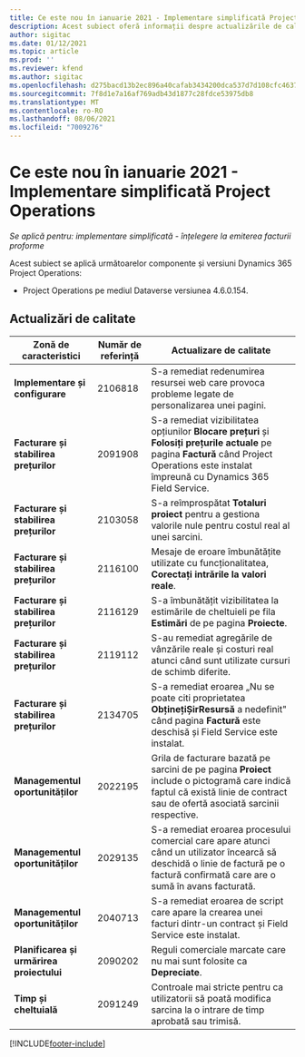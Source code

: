 ```yaml
---
title: Ce este nou în ianuarie 2021 - Implementare simplificată Project Operations
description: Acest subiect oferă informații despre actualizările de calitate disponibile în lansarea din ianuarie 2021 a implementării simplificate a Project Operations.
author: sigitac
ms.date: 01/12/2021
ms.topic: article
ms.prod: ''
ms.reviewer: kfend
ms.author: sigitac
ms.openlocfilehash: d275bacd13b2ec896a40cafab3434200dca537d7d108cfc46370b01b67c98aa2
ms.sourcegitcommit: 7f8d1e7a16af769adb43d1877c28fdce53975db8
ms.translationtype: MT
ms.contentlocale: ro-RO
ms.lasthandoff: 08/06/2021
ms.locfileid: "7009276"
---
```

# <a name="whats-new-january-2021---project-operations-lite-deployment"></a>Ce este nou în ianuarie 2021 - Implementare simplificată Project Operations


_Se aplică pentru: implementare simplificată - înțelegere la emiterea facturii proforme_

Acest subiect se aplică următoarelor componente și versiuni Dynamics 365 Project Operations:

  - Project Operations pe mediul Dataverse versiunea 4.6.0.154.
  
## <a name="quality-updates"></a>Actualizări de calitate

| **Zonă de caracteristici** | **Număr de referință** | **Actualizare de calitate** |
| --- | --- | --- |
| **Implementare și configurare** | 2106818 | S-a remediat redenumirea resursei web care provoca probleme legate de personalizarea unei pagini. |
| **Facturare și stabilirea prețurilor** | 2091908 | S-a remediat vizibilitatea opțiunilor **Blocare prețuri** și **Folosiți prețurile actuale** pe pagina **Factură** când Project Operations este instalat împreună cu Dynamics 365 Field Service. |
| **Facturare și stabilirea prețurilor** | 2103058 | S-a reîmprospătat **Totaluri proiect** pentru a gestiona valorile nule pentru costul real al unei sarcini. |
| **Facturare și stabilirea prețurilor** | 2116100 | Mesaje de eroare îmbunătățite utilizate cu funcționalitatea, **Corectați intrările la valori reale**. |
| **Facturare și stabilirea prețurilor** | 2116129 | S-a îmbunătățit vizibilitatea la estimările de cheltuieli pe fila **Estimări** de pe pagina **Proiecte**. |
| **Facturare și stabilirea prețurilor** | 2119112 | S-au remediat agregările de vânzările reale și costuri real atunci când sunt utilizate cursuri de schimb diferite. |
| **Facturare și stabilirea prețurilor** | 2134705 | S-a remediat eroarea „Nu se poate citi proprietatea **ObținețiȘirResursă** a nedefinit" când pagina **Factură** este deschisă și Field Service este instalat. |
| **Managementul oportunităților** | 2022195 | Grila de facturare bazată pe sarcini de pe pagina **Proiect** include o pictogramă care indică faptul că există linie de contract sau de ofertă asociată sarcinii respective. |
| **Managementul oportunităților** | 2029135 | S-a remediat eroarea procesului comercial care apare atunci când un utilizator încearcă să deschidă o linie de factură pe o factură confirmată care are o sumă în avans facturată. |
| **Managementul oportunităților** | 2040713 | S-a remediat eroarea de script care apare la crearea unei facturi dintr-un contract și Field Service este instalat. |
| **Planificarea și urmărirea proiectului** | 2090202 | Reguli comerciale marcate care nu mai sunt folosite ca **Depreciate**. |
| **Timp și cheltuială** | 2091249 | Controale mai stricte pentru ca utilizatorii să poată modifica sarcina la o intrare de timp aprobată sau trimisă. |


[!INCLUDE[footer-include](../../includes/footer-banner.md)]